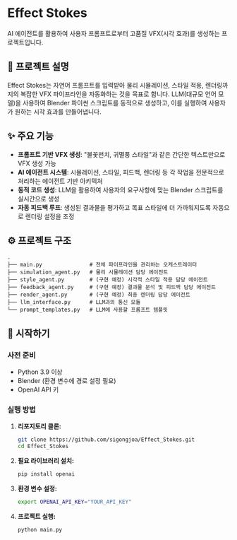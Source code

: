 # Effect Stokes

AI 에이전트를 활용하여 사용자 프롬프트로부터 고품질 VFX(시각 효과)를 생성하는 프로젝트입니다.

## 📝 프로젝트 설명

Effect Stokes는 자연어 프롬프트를 입력받아 물리 시뮬레이션, 스타일 적용, 렌더링까지의 복잡한 VFX 파이프라인을 자동화하는 것을 목표로 합니다. LLM(대규모 언어 모델)을 사용하여 Blender 파이썬 스크립트를 동적으로 생성하고, 이를 실행하여 사용자가 원하는 시각 효과를 만들어냅니다.

## ✨ 주요 기능

-   **프롬프트 기반 VFX 생성**: "불꽃펀치, 귀멸풍 스타일"과 같은 간단한 텍스트만으로 VFX 생성 가능
-   **AI 에이전트 시스템**: 시뮬레이션, 스타일, 피드백, 렌더링 등 각 작업을 전문적으로 처리하는 에이전트 기반 아키텍처
-   **동적 코드 생성**: LLM을 활용하여 사용자의 요구사항에 맞는 Blender 스크립트를 실시간으로 생성
-   **자동 피드백 루프**: 생성된 결과물을 평가하고 목표 스타일에 더 가까워지도록 자동으로 렌더링 설정을 조정

## ⚙️ 프로젝트 구조

```
.
├── main.py               # 전체 파이프라인을 관리하는 오케스트레이터
├── simulation_agent.py   # 물리 시뮬레이션 담당 에이전트
├── style_agent.py        # (구현 예정) 시각적 스타일 적용 담당 에이전트
├── feedback_agent.py     # (구현 예정) 결과물 분석 및 피드백 담당 에이전트
├── render_agent.py       # (구현 예정) 최종 렌더링 담당 에이전트
├── llm_interface.py      # LLM과의 통신 모듈
└── prompt_templates.py   # LLM에 사용할 프롬프트 템플릿
```

## 🚀 시작하기

### 사전 준비

-   Python 3.9 이상
-   Blender (환경 변수에 경로 설정 필요)
-   OpenAI API 키

### 실행 방법

1.  **리포지토리 클론:**
    ```bash
    git clone https://github.com/sigongjoa/Effect_Stokes.git
    cd Effect_Stokes
    ```

2.  **필요 라이브러리 설치:**
    ```bash
    pip install openai
    ```

3.  **환경 변수 설정:**
    ```bash
    export OPENAI_API_KEY="YOUR_API_KEY"
    ```

4.  **프로젝트 실행:**
    ```bash
    python main.py
    ```
